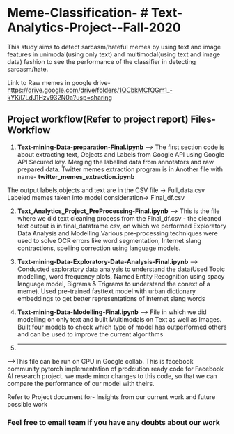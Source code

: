 # Meme-Classification- # Text-Analytics-Project--Fall-2020

This study aims to detect sarcasm/hateful memes by using text and image features in unimodal(using only text) and multimodal(using text and image data) fashion to see the performance of the classifier in detecting sarcasm/hate.

Link to Raw memes in google drive-
https://drive.google.com/drive/folders/1QCbkMCfQGm1_-kYKil7LdJ1Hzv932N0a?usp=sharing

## Project workflow(Refer to project report) Files- Workflow

1. **Text-mining-Data-preparation-Final.ipynb**
--> The first section code is about extracting text, Objects and Labels from Google API using Google API Secured key. Merging the labelled data from annotators and raw prepared data. Twitter memes extraction program is in Another file with name- **twitter_memes_extraction.ipynb**

The output labels,objects and text are in the CSV file -> Full_data.csv
Labeled memes taken into model consideration-> Final_df.csv

2. **Text_Analytics_Project_PreProcessing-Final.ipynb**
--> This is the file where we did text cleaning process from the Final_df.csv - the cleaned text output is in final_dataframe.csv, on which we performed Exploratory Data Analysis and Modelling.Various pre-processing techniques were used to solve OCR errors like word segmentation, Internet slang contractions, spelling correction using language models.

3. **Text-mining-Data-Exploratory-Data-Analysis-Final.ipynb**
--> Conducted exploratory data analysis to understand the data(Used Topic modelling, word frequency plots, Named Entity Recognition using spacy language model, Bigrams & Trigrams to understand the conext of a meme). Used pre-trained fasttext model with urban dictionary embeddings to get better representations of internet slang words

4. **Text-mining-Data-Modelling-Final.ipynb**
--> File in which we did modelling on only text and built Multimodals on Text as well as Images. Built four models to check which type of model has outperformed others and can be used to improve the current algorithms


5. ** **
-->This file can be run on GPU in Google collab. This is facebook community pytorch implementation of prodcution ready code for Facebook AI research project. we made minor changes to this code, so that we can compare the performance of our model with theirs.

Refer to Project document for- Insights from our current work and future possible work 

### Feel free to email team if you have any doubts about our work
